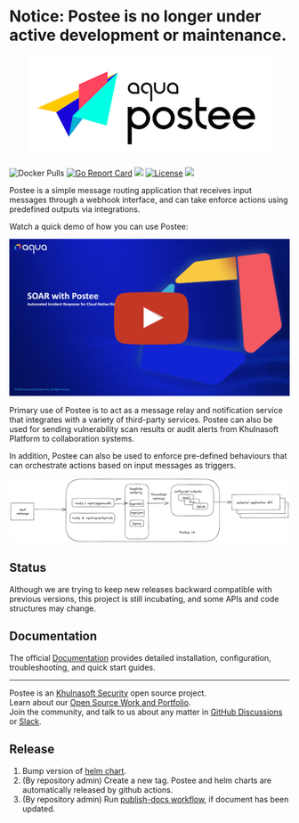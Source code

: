 # Notice: Postee is no longer under active development or maintenance.

<p align="center">
  <img src="./docs/img/postee.png">
</p>

![Docker Pulls][docker-pull]
[![Go Report Card][report-card-img]][report-card]
![](https://github.com/khulnasoft/postee/workflows/Go/badge.svg)
[![License][license-img]][license]
<a href="https://slack.khulnasoft.com/?_ga=2.51428586.2119512742.1655808394-1739877964.1641199050">
<img src="https://img.shields.io/static/v1?label=Slack&message=Join+our+Community&color=4a154b&logo=slack">
</a>


[download]: https://img.shields.io/github/downloads/khulnasoft/postee/total?logo=github
[release-img]: https://img.shields.io/github/release/khulnasoft/postee.png?logo=github
[release]: https://github.com/khulnasoft/postee/releases
[docker-pull]: https://img.shields.io/docker/pulls/khulnasoft/postee?logo=docker&label=docker%20pulls%20%2F%20postee
[go-doc-img]: https://godoc.org/github.com/khulnasoft/postee?status.svg
[report-card-img]: https://goreportcard.com/badge/github.com/khulnasoft/postee
[report-card]: https://goreportcard.com/report/github.com/khulnasoft/postee
[license-img]: https://img.shields.io/badge/License-mit-blue.svg
[license]: https://github.com/khulnasoft/postee/blob/master/LICENSE


Postee is a simple message routing application that receives input messages through a webhook interface, and can take enforce actions using predefined outputs via integrations.

Watch a quick demo of how you can use Postee:


[![Postee Demo Video](./docs/img/postee-video-thumbnail.jpg)](https://www.youtube.com/watch?v=HZ5Z8jAVH8w)

Primary use of Postee is to act as a message relay and notification service that integrates with a variety of third-party services. Postee can also be used for sending vulnerability scan results or audit alerts from Khulnasoft Platform to collaboration systems.

In addition, Postee can also be used to enforce pre-defined behaviours that can orchestrate actions based on input messages as triggers.

![Postee v2 scheme](docs/img/postee-v2-scheme.png)

## Status
Although we are trying to keep new releases backward compatible with previous versions, this project is still incubating,
and some APIs and code structures may change.

## Documentation
The official [Documentation] provides detailed installation, configuration, troubleshooting, and quick start guides.

---
Postee is an [Khulnasoft Security](https://khulnasoft.com) open source project.  
Learn about our [Open Source Work and Portfolio].  
Join the community, and talk to us about any matter in [GitHub Discussions] or [Slack].

[Documentation]: https://khulnasoft.github.io/postee/latest
[Open Source Work and Portfolio]: https://www.khulnasoft.com/products/open-source-projects/
[Slack]: https://slack.khulnasoft.com/
[GitHub Discussions]: https://github.com/khulnasoft/postee/discussions


## Release

1. Bump version of [helm chart](https://github.com/khulnasoft/postee/blob/main/deploy/helm/postee/Chart.yaml).
1. (By repository admin) Create a new tag. Postee and helm charts are automatically released by github actions.
1. (By repository admin) Run [publish-docs workflow](https://github.com/khulnasoft/postee/blob/main/.github/workflows/publish-docs.yml), if document has been updated.
